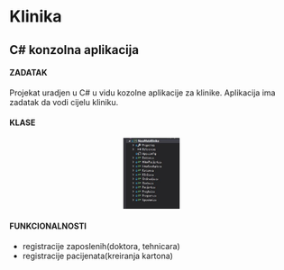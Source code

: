 # Klinika
## C# konzolna aplikacija
#### ZADATAK
Projekat uradjen u C# u vidu kozolne aplikacije za klinike.
Aplikacija ima zadatak da vodi cijelu kliniku.

#### KLASE
<p align="center">
  <img src="/screenshots/klase.JPG" width="100"/>
</p>

#### FUNKCIONALNOSTI
- registracije zaposlenih(doktora, tehnicara)
- registracije pacijenata(kreiranja kartona)

